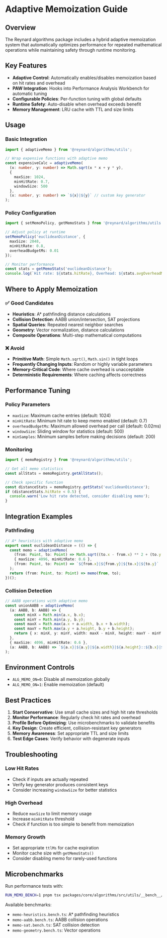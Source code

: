 # Adaptive Memoization Guide

## Overview

The Reynard algorithms package includes a hybrid adaptive memoization system that automatically optimizes performance for repeated mathematical operations while maintaining safety through runtime monitoring.

## Key Features

- **Adaptive Control**: Automatically enables/disables memoization based on hit rates and overhead
- **PAW Integration**: Hooks into Performance Analysis Workbench for automatic tuning
- **Configurable Policies**: Per-function tuning with global defaults
- **Runtime Safety**: Auto-disable when overhead exceeds benefit
- **Memory Management**: LRU cache with TTL and size limits

## Usage

### Basic Integration

```typescript
import { adaptiveMemo } from '@reynard/algorithms/utils';

// Wrap expensive functions with adaptive memo
const expensiveCalc = adaptiveMemo(
  (x: number, y: number) => Math.sqrt(x * x + y * y),
  { 
    maxSize: 1024, 
    minHitRate: 0.7, 
    windowSize: 500 
  },
  (x: number, y: number) => `${x}|${y}` // custom key generator
);
```

### Policy Configuration

```typescript
import { setMemoPolicy, getMemoStats } from '@reynard/algorithms/utils';

// Adjust policy at runtime
setMemoPolicy('euclideanDistance', {
  maxSize: 2048,
  minHitRate: 0.8,
  overheadBudgetMs: 0.01
});

// Monitor performance
const stats = getMemoStats('euclideanDistance');
console.log(`Hit rate: ${stats.hitRate}, Overhead: ${stats.avgOverheadMs}ms`);
```

## Where to Apply Memoization

### ✅ Good Candidates

- **Heuristics**: A* pathfinding distance calculations
- **Collision Detection**: AABB union/intersection, SAT projections
- **Spatial Queries**: Repeated nearest neighbor searches
- **Geometry**: Vector normalization, distance calculations
- **Composite Operations**: Multi-step mathematical computations

### ❌ Avoid

- **Primitive Math**: Simple `Math.sqrt()`, `Math.sin()` in tight loops
- **Frequently Changing Inputs**: Random or highly variable parameters
- **Memory-Critical Code**: Where cache overhead is unacceptable
- **Deterministic Requirements**: Where caching affects correctness

## Performance Tuning

### Policy Parameters

- `maxSize`: Maximum cache entries (default: 1024)
- `minHitRate`: Minimum hit rate to keep memo enabled (default: 0.7)
- `overheadBudgetMs`: Maximum allowed overhead per call (default: 0.02ms)
- `windowSize`: Sliding window for statistics (default: 500)
- `minSamples`: Minimum samples before making decisions (default: 200)

### Monitoring

```typescript
import { memoRegistry } from '@reynard/algorithms/utils';

// Get all memo statistics
const allStats = memoRegistry.getAllStats();

// Check specific function
const distanceStats = memoRegistry.getStats('euclideanDistance');
if (distanceStats.hitRate < 0.5) {
  console.warn('Low hit rate detected, consider disabling memo');
}
```

## Integration Examples

### Pathfinding

```typescript
// A* heuristics with adaptive memo
export const euclideanDistance = (() => {
  const memo = adaptiveMemo(
    (from: Point, to: Point) => Math.sqrt((to.x - from.x) ** 2 + (to.y - from.y) ** 2),
    { maxSize: 4096, minHitRate: 0.6 },
    (from: Point, to: Point) => `${from.x}|${from.y}|${to.x}|${to.y}`
  );
  return (from: Point, to: Point) => memo(from, to);
})();
```

### Collision Detection

```typescript
// AABB operations with adaptive memo
const unionAABB = adaptiveMemo(
  (a: AABB, b: AABB) => {
    const minX = Math.min(a.x, b.x);
    const minY = Math.min(a.y, b.y);
    const maxX = Math.max(a.x + a.width, b.x + b.width);
    const maxY = Math.max(a.y + a.height, b.y + b.height);
    return { x: minX, y: minY, width: maxX - minX, height: maxY - minY };
  },
  { maxSize: 4096, minHitRate: 0.6 },
  (a: AABB, b: AABB) => `${a.x}|${a.y}|${a.width}|${a.height}::${b.x}|${b.y}|${b.width}|${b.height}`
);
```

## Environment Controls

- `ALG_MEMO_ON=0`: Disable all memoization globally
- `ALG_MEMO_ON=1`: Enable memoization (default)

## Best Practices

1. **Start Conservative**: Use small cache sizes and high hit rate thresholds
2. **Monitor Performance**: Regularly check hit rates and overhead
3. **Profile Before Optimizing**: Use microbenchmarks to validate benefits
4. **Key Design**: Create efficient, collision-resistant key generators
5. **Memory Awareness**: Set appropriate TTL and size limits
6. **Test Edge Cases**: Verify behavior with degenerate inputs

## Troubleshooting

### Low Hit Rates

- Check if inputs are actually repeated
- Verify key generator produces consistent keys
- Consider increasing `windowSize` for better statistics

### High Overhead

- Reduce `maxSize` to limit memory usage
- Increase `minHitRate` threshold
- Check if function is too simple to benefit from memoization

### Memory Growth

- Set appropriate `ttlMs` for cache expiration
- Monitor cache size with `getMemoStats()`
- Consider disabling memo for rarely-used functions

## Microbenchmarks

Run performance tests with:

```bash
RUN_MEMO_BENCH=1 pnpm tsx packages/core/algorithms/src/utils/__bench__/memo-*.bench.ts
```

Available benchmarks:

- `memo-heuristics.bench.ts`: A* pathfinding heuristics
- `memo-aabb.bench.ts`: AABB collision operations  
- `memo-sat.bench.ts`: SAT collision detection
- `memo-geometry.bench.ts`: Vector operations
